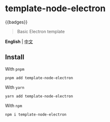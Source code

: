 # template-node-electron

{{badges}}

> Basic Electron template

**English** | [中文](./README.zh_CN.md)

## Install

With `pnpm`

```bash
pnpm add template-node-electron
```

With `yarn`

```bash
yarn add template-node-electron
```

With `npm`

```bash
npm i template-node-electron
```
